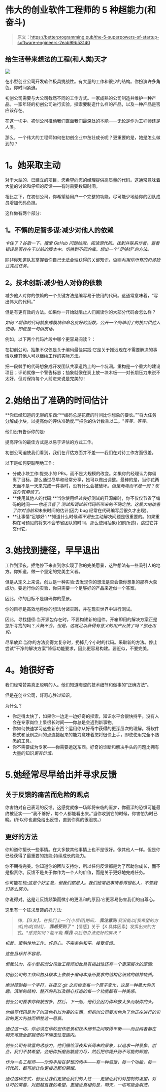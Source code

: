 # 伟大的创业软件工程师的 5 种超能力(和奋斗)

> 原文：<https://betterprogramming.pub/the-5-superpowers-of-startup-software-engineers-2eab99b53140>

## 给生活带来想法的工程(和人类)天才

![](img/8b864d4e970cdbb49aafe752c565d2a3.png)

在小型创业公司开发软件极具挑战性。有大量的工作和很少的结构。你扮演许多角色。你时间紧迫。

初创公司需要与大公司截然不同的工作方式。一家成熟的公司制造并维护一种产品。一家年轻的初创公司进行实验，探索要制造什么样的产品，以及一种产品是否应该存在。

在这一切中，初创公司推动我们直面我们最深处的本能——无论是作为工程师还是人类。

那么，一个伟大的工程师如何在初创企业中茁壮成长呢？更重要的是，她是怎么做到的？

# **1。她采取主动**

对于大型的、已建立的项目，您希望向您的经理提供高质量的代码。这通常意味着大量的讨论和仔细的反馈——有时需要数周时间。

相比之下，在初创公司，你希望给用户一个完整的功能，尽可能少地给你的团队成员增加代码负担。

这样做有两个部分:

## **1。不懈的足智多谋:减少对他人的依赖**

*卡住了？谷歌一下。搜索 GitHub 问题线索。阅读源代码。找到并联系作者。查看错误是否存在于以前的版本中。切换到不同的库。想出一个“足够好”的方法。*

除非你知道队友掌握着你自己无法合理获得的关键知识，否则*利用你所有的资源独立完成任务。*

## **2。技术创新:减少他人对你的依赖**

减少他人对你的依赖的一个关键方法是编写易于使用的代码。这通常意味着，“写出伟大的代码。”

但是有更有效的方法。如果你一开始就阻止人们阅读你的大部分代码会怎么样？

*如何？将你的代码抽象成模块和命名良好的函数，公开一个简单明了的接口供他人使用。即使是一句俏皮话。*

例如，以下两个代码片段中哪个更容易阅读？：

在初创公司，抽象不仅仅是关于编码最佳实践:它是关于推迟现在不需要解决的事情以便其他人可以继续工作的实际方法。

把一段棘手的代码想象成开发团队共享道路上的一个坑洞。重构是一个重大的建设项目；评论就像一个警告标志；抽象就像在洞上放一块木板——对长期压力来说不太好，但对保持每个人前进来说是完美的！

# 2.她给出了准确的时间估计

**你已经知道的无聊的东西:“**编码总是花费的时间比你想象的要长。”"将大任务分解成小块，以提高你的评估准确度.""把你的估计数乘以二。"*等等，等等。*

他们没有告诉你的是:

提高评估的最佳方式是以易于评估的方式工作。

初创公司迫使我们看到，我们在评估方面并不差——我们在对待工作方面很差。

以下是如何更聪明地工作:

*   分成小块工作:提交小的 PRs，而不是大规模的改变。如果你的经理认为你偏离了目标，那么通过尽早和经常分享，她可以做出调整。最棒的是，当你花两天而不是一天来完成一件事时，没有什么会被破坏。*但是两周而不是一周？现在你有麻烦了。*
*   **使用其他人的代码:**当你使用经过良好测试的开源库时，你不仅仅节省了编码的时间——*你还节省了* *测试和调试新代码所带来的不确定性。*这极大地改善了你对当前*和*未来时间的估计(因为 bug 经常在代码编写后很久才出现)。
*   **让事情“足够好”:**知道什么时候*而不是*去主动解决问题是很重要的。如果重构在可预见的将来不会节省团队的时间，那么使用抽象(如前所述)，跳过它并交付它。

# 3.她找到捷径，早早退出

工作到深夜，拒绝停下来直到你实现了你的完美愿景，这种想法有一些吸引人的地方。你知道，做一个坚定的完美主义者。

但是从定义上来说，创业是一种实验:去发现你的想法是否会像你想象的那样大获成功。要运行你的实验，你只需要一个足够好的产品来近似一个答案。

因此，你的目标不是编码你的愿景。

你的目标是高效地将你的想法付诸实践，并在现实世界中进行测试。

因此，寻找捷径:当开源包存在时，不要构建新的组件。开箱即用的解决方案正是您所寻找的吗？*大概不会。但是，这就足以获得有意义的用户反馈了吗？那还用说。*

尽早放弃:当你的方法变得太复杂时，扔掉几个小时的代码。采取新的方法。停止尝试“干净的解决方案”降低功能要求，因此更容易构建。要近似，不要完美。

# **4。她很好奇**

我们经常赞美真正聪明的人。他们知道晦涩的技术细节和做事的“正确方法”。

但是在创业公司，好奇心胜过知识。

为什么？

*   你走得太快了，如果你一边走一边好奇的探索，知识水平会很快持平。没有人会在专家岗位上呆很长时间——你总是会遇到新事物。
*   你如何快速学习这些新东西？运用你从好奇中获得的更深层次的理解。将软件模式和范例之间的点连接起来的能力意味着您将很快上手，即使使用完全不熟悉的工具。
*   你不需要成为专家——你需要运送东西。好奇的诊断和解决手头的问题比拥有大量的知识*更有价值。*

# 5.她经常尽早给出并寻求反馈

## **关于反馈的痛苦而危险的观点**

你害怕对自己表现的反馈。这感觉就像一场即将来临的噩梦，你最深的恐惧可能最终被证实——“我不够好，每个人都能看出来。”当你收到它的时候，你害怕为时已晚。(所以你也避免给出反馈，直到你真的很沮丧。)

## **更好的方法**

你知道你擅长一些事情。在大多数其他事情上也不是很好。像其他人一样。但是你已经获得了最重要的技能:持续成长的能力。

你不期待完美。你知道你的团队支持你，所以任何反馈都是为了帮助你成长，而不是指责你。反馈不是关于你作为一个人的价值，而是关于更好地完成任务。

你可能在想:*这是个好主意，但我们都是人。我们经常把事情看得很私人，不管我们多么努力。*

你说得对。这是让反馈频繁而微小的更温和的原因:它更容易伤害我们的自尊心。

这里有一个征求反馈的好方法:

> *嗨，【队友】。在我们上一个[小项目]期间，* ***我注意到*** *我没能以[我希望的方式]完成[挑战]。* ***我感受到了*** *【情感】关于【X 具体因素】发挥出来的方式。***感觉如何？能不能* ***帮我*** *以后想办法更好的解决？**

*机智。策略性地工作。好奇心。不完美的和平。接受反馈。*

*这些目标并不容易。*

*但我认为，在小型初创公司做工程师如此具有挑战性还有一个更深层次的原因:*

*初创公司的工作风格从根本上依赖于编码本身所要求的结构化细致的精神特质。*

*绝对控制每一个字符，在提交 git 之前检查每一个原子变化，这是一种极大的乐趣。清晰的结构、整齐的列以及精心打造的每一个功能都有一种美感。*

*创业公司要求你释放很多，然后，下一刻，他们会因为你释放太多而敲你的头。*

*你编写代码是为了创造你引以为豪的东西，但初创公司要求你为了你正在进行的实验的更大利益而牺牲这一愿景。*

*通过这一切，你必须在你的宏伟愿景和技术细节之间取得平衡——而且两者都在明天可能全部崩溃的不确定性范围内。*

*创业公司有致富的诱惑力。他们描绘深夜和长周末的景象，以追求一种景象。创业，我们不禁希望，会把你折磨到筋疲力尽，然后把你提升到不可能的辉煌。*

*作为一名工程师——你的手指在梦想的肉中——有一种感觉，每一个功能，每一行代码，都可能让你更接近那份荣耀。*

*通过这种方式，创业让我们更接近我们的人性——更接近我们对控制的渴望，对认可的需要，对超越自我的希望。更接近真相的是，明天，一切可能会崩溃。*